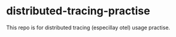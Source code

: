 # distributed-tracing-practise
This repo is for distributed tracing (especillay otel) usage practise.
